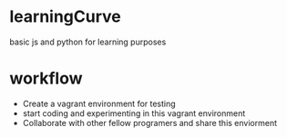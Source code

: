 # learningCurve
basic js and python for learning purposes

# workflow
- Create a vagrant environment for testing
- start coding and experimenting in this vagrant environment
- Collaborate with other fellow programers and share this enviorment
